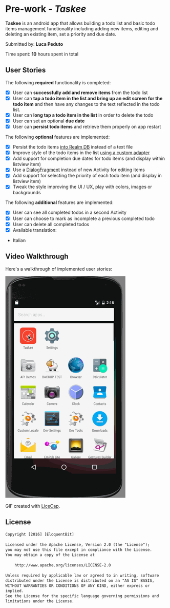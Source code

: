 # Pre-work - *Taskee*

**Taskee** is an android app that allows building a todo list and basic todo items management functionality including adding new items, editing and deleting an existing item, set a priority and due date.

Submitted by: **Luca Peduto**

Time spent: **10** hours spent in total

## User Stories

The following **required** functionality is completed:

* [x] User can **successfully add and remove items** from the todo list
* [x] User can **tap a todo item in the list and bring up an edit screen for the todo item** and then have any changes to the text reflected in the todo list.
* [x] User can **long tap a todo item in the list** in order to delete the todo
* [x] User can set an optional **due date**
* [x] User can **persist todo items** and retrieve them properly on app restart

The following **optional** features are implemented:

* [x] Persist the todo items [into Realm DB](http://guides.codepath.com/android/Persisting-Data-to-the-Device#sqlite) instead of a text file
* [x] Improve style of the todo items in the list [using a custom adapter](http://guides.codepath.com/android/Using-an-ArrayAdapter-with-ListView)
* [x] Add support for completion due dates for todo items (and display within listview item)
* [x] Use a [DialogFragment](http://guides.codepath.com/android/Using-DialogFragment) instead of new Activity for editing items
* [x] Add support for selecting the priority of each todo item (and display in listview item)
* [x] Tweak the style improving the UI / UX, play with colors, images or backgrounds

The following **additional** features are implemented:

* [x] User can see all completed todos in a second Activity
* [x] User can choose to mark as incomplete a previous completed todo
* [x] User can delete all completed todos
* [x] Available translation:
 - Italian

## Video Walkthrough 

Here's a walkthrough of implemented user stories:

![Video Walkthrough](taskee.gif)

GIF created with [LiceCap](http://www.cockos.com/licecap/).

## License

    Copyright [2016] [EloquentBit]

    Licensed under the Apache License, Version 2.0 (the "License");
    you may not use this file except in compliance with the License.
    You may obtain a copy of the License at

        http://www.apache.org/licenses/LICENSE-2.0

    Unless required by applicable law or agreed to in writing, software
    distributed under the License is distributed on an "AS IS" BASIS,
    WITHOUT WARRANTIES OR CONDITIONS OF ANY KIND, either express or implied.
    See the License for the specific language governing permissions and
    limitations under the License.
